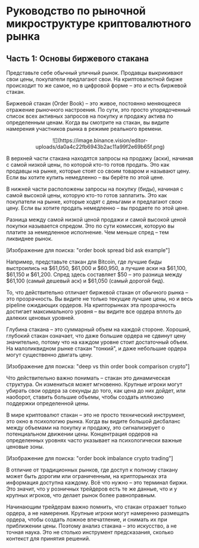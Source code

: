 # Руководство по рыночной микроструктуре криптовалютного рынка

## Часть 1: Основы биржевого стакана

Представьте себе обычный уличный рынок. Продавцы выкрикивают свои цены, покупатели предлагают свои. На криптовалютной бирже происходит то же самое, но в цифровой форме – это и есть биржевой стакан.

Биржевой стакан (Order Book) – это живое, постоянно меняющееся отражение рыночного настроения. По сути, это просто упорядоченный список всех активных запросов на покупку и продажу актива по определенным ценам. Когда вы смотрите на стакан, вы видите намерения участников рынка в режиме реального времени.

<center>
![](https://image.binance.vision/editor-uploads/da0a4c22fb6943b2ac11a99f2e69b65f.png)
</center>

В верхней части стакана находятся запросы на продажу (аски), начиная с самой низкой цены, по которой кто-то готов продать. Это как продавцы на рынке, которые стоят со своим товаром и называют цену. Если вы хотите купить немедленно – вы берёте по этой цене.

В нижней части расположены запросы на покупку (биды), начиная с самой высокой цены, которую кто-то готов заплатить. Это как покупатели на рынке, которые ходят с деньгами и предлагают свою цену. Если вы хотите продать немедленно – вы продаете по этой цене.

Разница между самой низкой ценой продажи и самой высокой ценой покупки называется спредом. Это по сути комиссия, которую вы платите за немедленное исполнение. Чем меньше спред – тем ликвиднее рынок.

[Изображение для поиска: "order book spread bid ask example"]

Например, представьте стакан для Bitcoin, где лучшие биды выстроились на $61,050, $61,000 и $60,950, а лучшие аски на $61,100, $61,150 и $61,200. Спред здесь составляет $50 – это разница между $61,100 (самый дешевый аск) и $61,050 (самый дорогой бид).

То, что действительно отличает биржевой стакан от обычного рынка – это прозрачность. Вы видите не только текущие лучшие цены, но и весь pipeline ожидающих ордеров. На крипторынках эта прозрачность достигает максимального уровня – вы видите все ордера вплоть до далеких ценовых уровней.

Глубина стакана – это суммарный объем на каждой стороне. Хороший, глубокий стакан означает, что даже большие ордера не сдвинут цену значительно, потому что на каждом уровне стоит достаточный объем. На малоликвидном рынке стакан "тонкий", и даже небольшие ордера могут существенно двигать цену.

[Изображение для поиска: "deep vs thin order book comparison crypto"]

Что действительно важно понимать – стакан это динамическая структура. Он измениться может мгновенно. Крупные игроки могут убирать свои ордера за секунды до того, как цена до них дойдет, или наоборот, ставить большие объемы, чтобы создать иллюзию поддержки определенной цены.

В мире криптовалют стакан – это не просто технический инструмент, это окно в психологию рынка. Когда вы видите большой дисбаланс между объемами на покупку и продажу, это сигнализирует о потенциальном движении цены. Концентрация ордеров на определенных уровнях часто указывает на психологически важные ценовые зоны.

[Изображение для поиска: "order book imbalance crypto trading"]

В отличие от традиционных рынков, где доступ к полному стакану может быть дорогим или ограниченным, на крипторынках эта информация доступна каждому. Всё что нужно – это терминал биржи. Это значит, что у розничных трейдеров есть те же данные, что и у крупных игроков, что делает рынок более равноправным.

Начинающим трейдерам важно помнить, что стакан отражает только ордера, а не намерения. Крупные игроки могут намеренно размещать ордера, чтобы создать ложное впечатление, и снимать их при приближении цены. Поэтому анализ стакана – это искусство, а не точная наука. Это не столько инструмент предсказания, сколько контекст для принятия решений.

